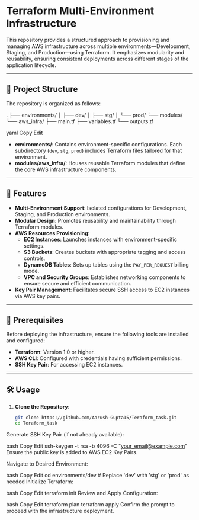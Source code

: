 # Terraform Multi-Environment Infrastructure

This repository provides a structured approach to provisioning and managing AWS infrastructure across multiple environments—Development, Staging, and Production—using Terraform. It emphasizes modularity and reusability, ensuring consistent deployments across different stages of the application lifecycle.

---

## 📁 Project Structure

The repository is organized as follows:

.
├── environments/
│ ├── dev/
│ ├── stg/
│ └── prod/
└── modules/
└── aws_infra/
├── main.tf
├── variables.tf
└── outputs.tf

yaml
Copy
Edit

* **environments/**: Contains environment-specific configurations. Each subdirectory (`dev`, `stg`, `prod`) includes Terraform files tailored for that environment.
* **modules/aws_infra/**: Houses reusable Terraform modules that define the core AWS infrastructure components.

---

## 🚀 Features

* **Multi-Environment Support**: Isolated configurations for Development, Staging, and Production environments.
* **Modular Design**: Promotes reusability and maintainability through Terraform modules.
* **AWS Resources Provisioning**:
  * **EC2 Instances**: Launches instances with environment-specific settings.
  * **S3 Buckets**: Creates buckets with appropriate tagging and access controls.
  * **DynamoDB Tables**: Sets up tables using the `PAY_PER_REQUEST` billing mode.
  * **VPC and Security Groups**: Establishes networking components to ensure secure and efficient communication.
* **Key Pair Management**: Facilitates secure SSH access to EC2 instances via AWS key pairs.

---

## 🔧 Prerequisites

Before deploying the infrastructure, ensure the following tools are installed and configured:

* **Terraform**: Version 1.0 or higher.
* **AWS CLI**: Configured with credentials having sufficient permissions.
* **SSH Key Pair**: For accessing EC2 instances.

---

## 🛠️ Usage

1. **Clone the Repository**:

   ```bash
   git clone https://github.com/Aarush-Gupta15/Teraform_task.git
   cd Teraform_task
Generate SSH Key Pair (if not already available):

bash
Copy
Edit
ssh-keygen -t rsa -b 4096 -C "your_email@example.com"
Ensure the public key is added to AWS EC2 Key Pairs.

Navigate to Desired Environment:

bash
Copy
Edit
cd environments/dev   # Replace 'dev' with 'stg' or 'prod' as needed
Initialize Terraform:

bash
Copy
Edit
terraform init
Review and Apply Configuration:

bash
Copy
Edit
terraform plan
terraform apply
Confirm the prompt to proceed with the infrastructure deployment.
